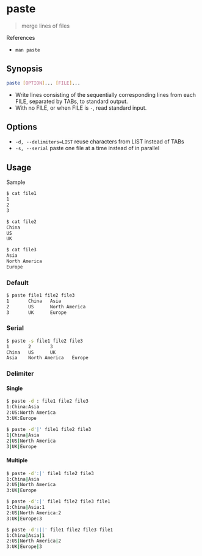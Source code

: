 # paste

> merge lines of files

References

- `man paste`

## Synopsis

```bash
paste [OPTION]... [FILE]...
```

- Write lines consisting of the sequentially corresponding lines from each FILE, separated by TABs, to standard output.
- With no FILE, or when FILE is `-`, read standard input.

## Options

- `-d, --delimiters=LIST` reuse characters from LIST instead of TABs
- `-s, --serial` paste one file at a time instead of in parallel

## Usage

Sample

```bash
$ cat file1
1
2
3

$ cat file2
China
US
UK

$ cat file3
Asia
North America
Europe
```

### Default

```bash
$ paste file1 file2 file3
1       China   Asia
2       US      North America
3       UK      Europe
```

### Serial

```bash
$ paste -s file1 file2 file3
1       2       3
China   US      UK
Asia    North America   Europe
```

### Delimiter

#### Single

```bash
$ paste -d : file1 file2 file3
1:China:Asia
2:US:North America
3:UK:Europe

$ paste -d'|' file1 file2 file3
1|China|Asia
2|US|North America
3|UK|Europe
```

#### Multiple

```bash
$ paste -d':|' file1 file2 file3
1:China|Asia
2:US|North America
3:UK|Europe

$ paste -d':|' file1 file2 file3 file1
1:China|Asia:1
2:US|North America:2
3:UK|Europe:3

$ paste -d':||' file1 file2 file3 file1
1:China|Asia|1
2:US|North America|2
3:UK|Europe|3
```
